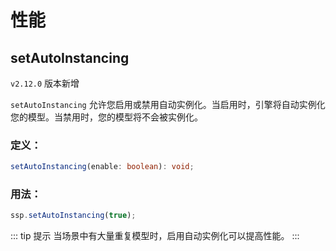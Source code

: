 # 性能

## setAutoInstancing

`v2.12.0` 版本新增

`setAutoInstancing` 允许您启用或禁用自动实例化。当启用时，引擎将自动实例化您的模型。当禁用时，您的模型将不会被实例化。

### 定义：

```ts
setAutoInstancing(enable: boolean): void;
```

### 用法：

```js
ssp.setAutoInstancing(true);
```

::: tip 提示
当场景中有大量重复模型时，启用自动实例化可以提高性能。
:::
